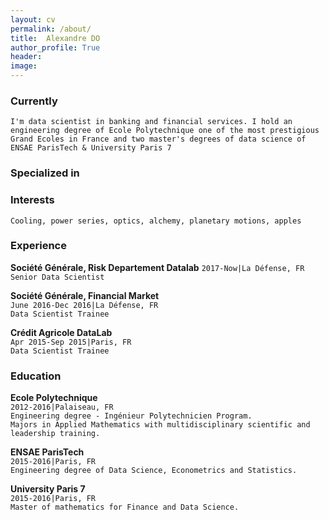 ```yaml
---
layout: cv
permalink: /about/
title:  Alexandre DO
author_profile: True
header:
image:
---
```



### Currently
    
   `I'm data scientist in banking and financial services. I hold an engineering degree of Ecole Polytechnique one of the most prestigious Grand Ecoles in France and two master's degrees of data science of ENSAE ParisTech & University Paris 7`

### Specialized in



### Interests

`Cooling, power series, optics, alchemy, planetary motions, apples`

### Experience
 **Société Générale, Risk Departement Datalab** 
 `2017-Now|La Défense, FR`   
 `Senior Data Scientist`  
 
 **Société Générale, Financial Market**   
    `June 2016-Dec 2016|La Défense, FR`  
    `Data Scientist Trainee`  
  
**Crédit Agricole  DataLab**   
    `Apr 2015-Sep 2015|Paris, FR`  
    `Data Scientist Trainee`     


### Education
**Ecole Polytechnique**   
    `2012-2016|Palaiseau, FR`  
    `Engineering degree - Ingénieur Polytechnicien Program. `  
    `Majors in Applied Mathematics with multidisciplinary scientific and leadership training.` 

**ENSAE ParisTech**   
    `2015-2016|Paris, FR`  
    `Engineering degree of Data Science, Econometrics and Statistics. `

**University Paris 7**   
    `2015-2016|Paris, FR `  
    `Master of mathematics for Finance and Data Science.`





